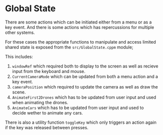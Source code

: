 # Global State

There are some actions which can be initiated either from a menu or as a key event.
And there is some actions which has repercussions for multiple other systems.

For these cases the appropriate functions to manipulate and access limited shared state is exposed from the `src/GlobalState.cppm` module;

This includes:
 1. `windowRef` which required both to display to the screen as well as recieve input from the keyboard and mouse.
 2. `CurrentCameraMode` which can be updated from both a menu action and a key event.
 3. `cameraPosition` which required to update the camera as well as draw the scene.
 4. `AnimateFirst2Drones` which has to be updated from user input and used when animating the drones.
 5. `AnimateCars` which has to be updated from user input and used to decide wether to animate any cars.

There is also a utility function `toggleKey` which only triggers an action again if the key was released between presses.